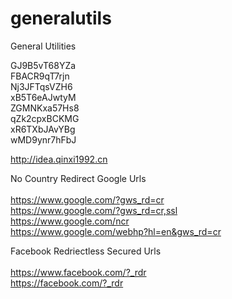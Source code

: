# generalutils
General Utilities

GJ9B5vT68YZa<br/>
FBACR9qT7rjn<br/>
Nj3JFTqsVZH6<br/>
xB5T6eAJwtyM<br/>
ZGMNKxa57Hs8<br/>
qZk2cpxBCKMG<br/>
xR6TXbJAvYBg<br/>
wMD9ynr7hFbJ<br/>

http://idea.qinxi1992.cn

No Country Redirect Google Urls<br/><br/>
https://www.google.com/?gws_rd=cr<br/>
https://www.google.com/?gws_rd=cr,ssl<br/>
https://www.google.com/ncr<br/>
https://www.google.com/webhp?hl=en&gws_rd=cr<br/>

Facebook Redriectless Secured Urls<br/><br/>
https://www.facebook.com/?_rdr<br/>
https://facebook.com/?_rdr<br/>
